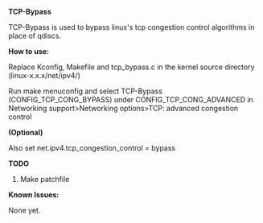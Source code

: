 **TCP-Bypass**

TCP-Bypass is used to bypass linux's tcp congestion control algorithms in place of qdiscs.

**How to use:**

Replace Kconfig, Makefile and tcp_bypass.c in the kernel source directory (linux-x.x.x/net/ipv4/)

Run make menuconfig and select TCP-Bypass (CONFIG_TCP_CONG_BYPASS) under CONFIG_TCP_CONG_ADVANCED in Networking support>Networking options>TCP: advanced congestion control

**(Optional)** 

Also set net.ipv4.tcp_congestion_control = bypass

**TODO**

1. Make patchfile

**Known Issues:**

None yet.
